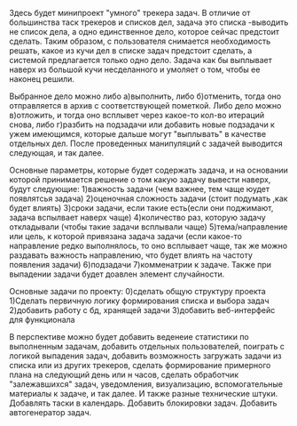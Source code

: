 Здесь будет минипроект "умного" трекера задач. В отличие от большинства таск трекеров и списков дел, задача это списка -выводить не список дела, а одно единственное дело, которое сейчас предстоит сделать. Таким образом, с пользователя снимается необходимость решать, какое из кучи дел в списке задач предстоит сделать, а системой предлагается только одно дело. Задача как бы выплывает наверх из большой кучи несделанного и умоляет о том, чтобы ее наконец решили.

Выбранное дело можно либо а)выполнить, либо б)отменить, тогда оно отправляется в архив с соответствующей пометкой. Либо дело можно в)отложить, и тогда оно всплывет через какое-то кол-во итераций снова, либо г)разбить на подзадачи или добавить новые подзадачи к ужем имеющимся, которые дальше могут "выплывать" в качестве отдельных дел. После проведенных манипуляций с задачей выводится следующая, и так далее.

Основные параметры, которые будет содержать задача, и на основании которой принимается решение о том какую задачу вывести наверх, будут следующие: 1)важность задачи (чем важнее, тем чаще юудет появлятсья задача) 2)оценочная сложность задачи (стоит подумать ,как будет влиять) 3)сроки задачи, если такие есть(если они поджимают, задача вспылвает наверх чаще) 4)количество раз, которую задачу откладывали (чтобы такие задачи всплывали чаще) 5)тема/направление или цель, к которой привязана задача задачи (если какое-то направление редко выполнялось, то оно всплывает чаще, так же можно раздавать важность направлению, что будет влиять на частоту появления задачи) 6)подзадачи 7)комменатрии к задаче. Также при выпадении задачи будет доавлен элемент случайности.

Основные задачи по проекту:
0)сделать общую структуру проекта
1)Сделать первичную логику формирования списка и выбора задач
2)добавить работу с бд, хранящей задачи
3)добавить веб-интерфейс для функционала

В перспективе можно будет добавить веденеие статистики по выполненным задачам, добавить отдельных пользователей, поиграть с логикой выпадения задач, добавить возможность загружать задачи из списка или из других трекеров, сделать формирование примерного плана на следующий день или н часов, сделать обработчик "залежавшихся" задач, уведомления, визуализацию, вспомогательные материалы к задаче, и так далее. И также разные технические штуки. Добавлять таски в календарь. Добавить блокировки задач. Добавить автогенератор задач. 

